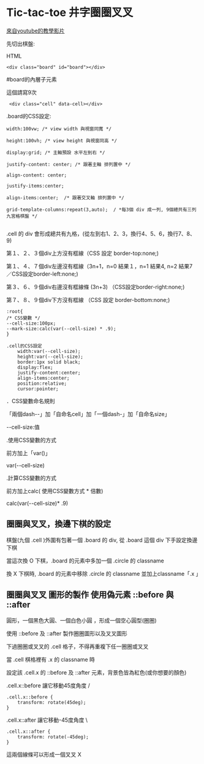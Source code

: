 # Tic-tac-toe 井字圈圈叉叉
[來自youtube的教學影片](https://www.youtube.com/watch?v=Y-GkMjUZsmM)

<!-- This content will not appear in the rendered MarkdownReadme.md寫法press兩次enter留下空白兩列,則可以換行 -->


先切出棋盤:  

HTML


```<div class="board" id="board"></div>```

#board的內層子元素<div class="cell">這個請寫9次　


``` <div class="cell" data-cell></div>```

.board的CSS設定: 

```   
width:100vw; /* view width 與視窗同寬 */

height:100vh; /* view height 與視窗同高 */
    
display:grid; /* 主軸預設 水平左到右 */
    
justify-content: center; /* 跟著主軸 排列置中 */

align-content: center;
    
justify-items:center;
    
align-items:center;  /* 跟著交叉軸 排列置中 */
    
grid-template-columns:repeat(3,auto);  / *每3個 div 成一列, 9個總共有三列 九宮格棋盤 */  
    
 ```



.cell 的 div 會形成總共有九格，(從左到右1、2、3，換行4、5、6，換行7、8、9)

第１、２、３個div上方沒有框線（CSS 設定 border-top:none;)  

第１、４、７個div左邊沒有框線（3n+1，n=0 結果１，n=1 結果4, n=2 結果7　／CSS設定border-left:none;)

第３、６、９個div右邊沒有框線條 (3n+3) （CSS設定border-right:none;)

第７、８、９個div下方沒有框線 （CSS 設定 border-bottom:none;)

```
:root{
/* CSS變數 */
--cell-size:100px; 
--mark-size:calc(var(--cell-size) * .9); 
}

```

```
.cell的CSS設定
    width:var(--cell-size);
    height:var(--cell-size);
    border:1px solid black;
    display:flex;
    justify-content:center;
    align-items:center;
    position:relative;
    cursor:pointer;    
```


．CSS變數命名規則

「兩個dash--」加「自命名cell」加「一個dash-」加「自命名size」 

--cell-size:值

.使用CSS變數的方式

 前方加上「var()」
 
 var(--cell-size)

.計算CSS變數的方式

 前方加上calc( 使用CSS變數方式 * 倍數)
 
 calc(var(--cell-size)* .9)
 
 
 
## 圈圈與叉叉，換邊下棋的設定

棋盤(九個 .cell )外圍有包著一個 .board 的 div, 從 .board 這個 div 下手設定換邊下棋

當這次換 O 下棋，.board 的元素中多加一個 .circle 的 classname

換 X 下棋時, .board 的元素中移除 .circle 的 classname  並加上classname「.x 」



## 圈圈與叉叉  圖形的製作 使用偽元素 ::before 與 ::after

圓形，一個黑色大圓、一個白色小圓 ，形成一個空心圓型(圈圈)

使用 ::before 及 ::after 製作圈圈圖形以及叉叉圖形

下過圈圈或叉叉的 .cell 格子，不得再重複下任一圈圈或叉叉


當 .cell 棋格裡有 .x 的 classname 時


設定該 .cell.x 的 ::before 及 ::after 元素，背景色皆為紅色(或你想要的顏色)

.cell.x::before 讓它移動45度角度  / 

```
.cell.x::before {
    transform: rotate(45deg);
}
```

.cell.x::after 讓它移動-45度角度 \ 

```
.cell.x::after {
    transform: rotate(-45deg);
}
```

這兩個線條可以形成一個叉叉 X






